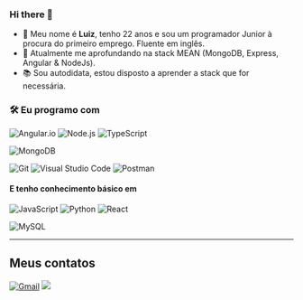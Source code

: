 ### Hi there 👋

- 🔭 Meu nome é **Luiz**, tenho 22 anos e sou um programador Junior à procura do primeiro emprego. Fluente em inglês. 
- 🌱 Atualmente me aprofundando na stack MEAN (MongoDB, Express, Angular & NodeJs).
- 📚 Sou autodidata, estou disposto a aprender a stack que for necessária.

### 🛠 Eu programo com

![Angular.io](https://img.shields.io/badge/-Angular.io-05122A?&logo=angular&logoColor=dd0031)
![Node.js](https://img.shields.io/badge/-Node.js-05122A?&logo=node.js)
![TypeScript](https://img.shields.io/badge/-TypeScript-05122A?&logo=TypeScript)

![MongoDB](https://img.shields.io/badge/-MongoDB-05122A?style=flat&logo=MongoDB)

![Git](https://img.shields.io/badge/-Git-05122A?style=flat&logo=git)
![Visual Studio Code](https://img.shields.io/badge/-VS%20Code-05122A?style=flat&logo=visual-studio-code&logoColor=007ACC)
![Postman](https://img.shields.io/badge/-Postman-05122A?style=flat&logo=postman&logoColor=e95723)

#### E tenho conhecimento básico em

![JavaScript](https://img.shields.io/badge/-JavaScript-05122A?&logo=JavaScript)
![Python](https://img.shields.io/badge/-Python-05122A?&logo=Python)
![React](https://img.shields.io/badge/-React-05122A?&logo=React)

<!-- ![SQL](https://img.shields.io/badge/-SQL-05122A?&logo=MySQL) -->
![MySQL](https://img.shields.io/badge/-MySQL-05122A?style=flat&logo=MySQL)

---

## Meus contatos

<p id="socialIcons" align="left">
    <a href="mailto:luizcomparin18@gmail.com">
        <img alt="Gmail" src="https://img.shields.io/badge/luizcomparin18-D14836?style=flat&logo=gmail&logoColor=white" /></a>
    <a href="https://www.linkedin.com/in/luiz-carlos-comparin-887150150/" alt="LinkedIn">
        <img src="https://img.shields.io/badge/-LuizComparin-blue?style=flat-square&logo=linkedin" /></a>
</p>
